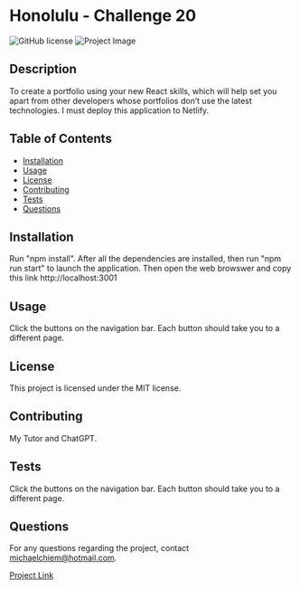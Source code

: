 
# Honolulu - Challenge 20

![GitHub license](https://img.shields.io/badge/license-MIT-blue.svg)
![Project Image](N/A)

## Description
To create a portfolio using your new React skills, which will help set you apart from other developers whose portfolios don’t use the latest technologies. I must deploy this application to Netlify.

## Table of Contents
- [Installation](#installation)
- [Usage](#usage)
- [License](#license)
- [Contributing](#contributing)
- [Tests](#tests)
- [Questions](#questions)

## Installation
Run "npm install". After all the dependencies are installed, then run "npm run start" to launch the application. Then open the web browswer and copy this link http://localhost:3001

## Usage
Click the buttons on the  navigation bar. Each button should take you to a different page.

## License
This project is licensed under the MIT license.

## Contributing
My Tutor and ChatGPT.

## Tests
Click the buttons on the  navigation bar. Each button should take you to a different page.

## Questions
For any questions regarding the project, contact michaelchiem@hotmail.com.

[Project Link](https://github.com/Michael-Chiem/Honolulu)
